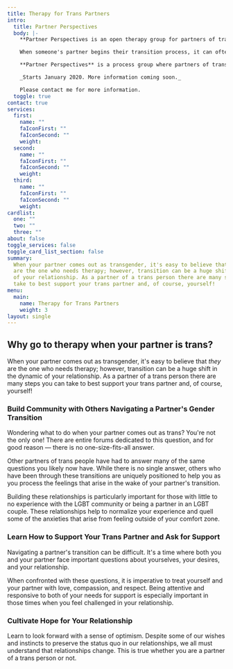 ```yaml
---
title: Therapy for Trans Partners
intro:
  title: Partner Perspectives
  body: |-
    **Partner Perspectives is an open therapy group for partners of transgender people.**

    When someone's partner begins their transition process, it can often feel isolating, confusing, and distressing. This group provides a space for these partners of trans individuals to to normalize their experience and receive support.

    **Partner Perspectives** is a process group where partners of trans people can discuss their feelings, collect their thoughts, and connect with peers in a safe, confidential space.

    _Starts January 2020. More information coming soon._

    Please contact me for more information.
  toggle: true
contact: true
services:
  first:
    name: ""
    faIconFirst: ""
    faIconSecond: ""
    weight:
  second:
    name: ""
    faIconFirst: ""
    faIconSecond: ""
    weight:
  third:
    name: ""
    faIconFirst: ""
    faIconSecond: ""
    weight:
cardlist:
  one: ""
  two: ""
  three: ""
about: false
toggle_services: false
toggle_card_list_section: false
summary:
  When your partner comes out as transgender, it's easy to believe that they
  are the one who needs therapy; however, transition can be a huge shift in the dynamic
  of your relationship. As a partner of a trans person there are many steps you can
  take to best support your trans partner and, of course, yourself!
menu:
  main:
    name: Therapy for Trans Partners
    weight: 3
layout: single
---
```


## Why go to therapy when your partner is trans?

When your partner comes out as transgender, it's easy to believe that _they_ are the one who needs therapy; however, transition can be a huge shift in the dynamic of your relationship. As a partner of a trans person there are many steps you can take to best support your trans partner and, of course, yourself!

### Build Community with Others Navigating a Partner's Gender Transition

Wondering what to do when your partner comes out as trans? You're not the only one! There are entire forums dedicated to this question, and for good reason — there is no one-size-fits-all answer.

Other partners of trans people have had to answer many of the same questions you likely now have. While there is no single answer, others who have been through these transitions are uniquely positioned to help you as you process the feelings that arise in the wake of your partner's transition.

Building these relationships is particularly important for those with little to no experience with the LGBT community or being a partner in an LGBT couple. These relationships help to normalize your experience and quell some of the anxieties that arise from feeling outside of your comfort zone.

### Learn How to Support Your Trans Partner and Ask for Support

Navigating a partner's transition can be difficult. It's a time where both you and your partner face important questions about yourselves, your desires, and your relationship.

When confronted with these questions, it is imperative to treat yourself and your partner with love, compassion, and respect. Being attentive and responsive to both of your needs for support is especially important in those times when you feel challenged in your relationship.

### Cultivate Hope for Your Relationship

Learn to look forward with a sense of optimism. Despite some of our wishes and instincts to preserve the status quo in our relationships, we all must understand that relationships change. This is true whether you are a partner of a trans person or not.

